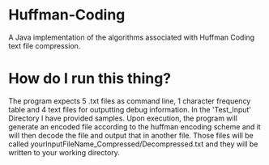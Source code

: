 # Huffman-Coding
A Java implementation of the algorithms associated with Huffman Coding text file compression.

# How do I run this thing?
The program expects 5 .txt files as command line, 1 character frequency table and 4 text files for outputting debug information. In the 'Test_Input' Directory I have provided samples.
Upon execution, the program will generate an encoded file according to the huffman encoding scheme and it will then decode the file and output that in another file.
Those files will be called yourInputFileName_Compressed/Decompressed.txt and they will be written to your working directory.
